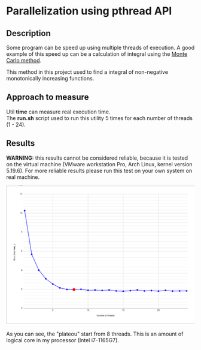 #  Parallelization using pthread API 
## Description
Some program can be speed up using multiple threads of execution. A good example of this speed up can be a calculation of integral using the [Monte Carlo method](https://en.wikipedia.org/wiki/Monte_Carlo_method "Link to wikipedia"). 

This method in this project used to find a integral of non-negative monotonically increasing functions.

## Approach to measure
Util **time** can measure real execution time. <br> 
The **run.sh** script used to run this utility 5 times for each number of threads (1 - 24).

## Results 
**WARNING:** this results cannot be considered reliable, because it is tested on the virtual machine (VMware workstation Pro, Arch Linux, kernel version 5.19.6). For more reliable results please run this test on your own system on real machine.

![Execution time depending on the number of threads for 2 functions.](./graph/graph.bmp "Execution time depending on the number of threads for 2 functions")


As you can see, the "plateou" start from 8 threads. This is an amount of logical core in my processor (Intel i7-1165G7).
